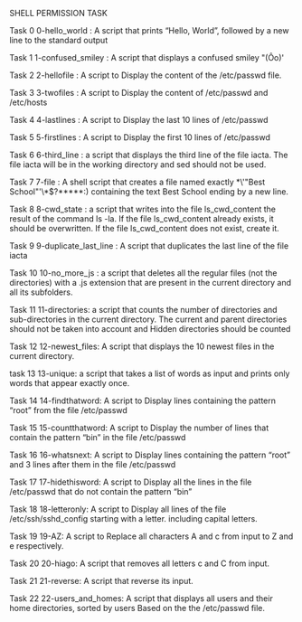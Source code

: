 SHELL PERMISSION TASK

Task 0 0-hello_world : A script that prints “Hello, World”, followed by a new line to the standard output

Task 1 1-confused_smiley : A script that displays a confused smiley "(Ôo)'

Task 2 2-hellofile : A script to Display the content of the /etc/passwd file.

Task 3 3-twofiles : A script to Display the content of /etc/passwd and /etc/hosts

Task 4 4-lastlines : A script to Display the last 10 lines of /etc/passwd

Task 5 5-firstlines : A script to Display the first 10 lines of /etc/passwd

Task 6 6-third_line :  a script that displays the third line of the file iacta. The file iacta will be in the working directory and sed should not be used.

Task 7 7-file : A shell script that creates a file named exactly \*\\'"Best School"\'\\*$\?\*\*\*\*\*:) containing the text Best School ending by a new line.

Task 8 8-cwd_state : a script that writes into the file ls_cwd_content the result of the command ls -la. If the file ls_cwd_content already exists, it should be overwritten. If the file ls_cwd_content does not exist, create it.

Task 9 9-duplicate_last_line : A script that duplicates the last line of the file iacta

Task 10 10-no_more_js :  a script that deletes all the regular files (not the directories) with a .js extension that are present in the current directory and all its subfolders.

Task 11 11-directories: a script that counts the number of directories and sub-directories in the current directory. The current and parent directories should not be taken into account and Hidden directories should be counted

Task 12 12-newest_files: A script that displays the 10 newest files in the current directory.

task 13 13-unique: a script that takes a list of words as input and prints only words that appear exactly once.

Task 14 14-findthatword: A script to Display lines containing the pattern “root” from the file /etc/passwd

Task 15 15-countthatword: A script to Display the number of lines that contain the pattern “bin” in the file /etc/passwd

Task 16 16-whatsnext: A script to Display lines containing the pattern “root” and 3 lines after them in the file /etc/passwd

Task 17 17-hidethisword: A script to Display all the lines in the file /etc/passwd that do not contain the pattern “bin”

Task 18 18-letteronly: A script to Display all lines of the file /etc/ssh/sshd_config starting with a letter. including capital letters.

Task 19 19-AZ: A script to Replace all characters A and c from input to Z and e respectively.

Task 20 20-hiago: A script that removes all letters c and C from input.

Task 21 21-reverse: A script that reverse its input.

Task 22 22-users_and_homes: A script that displays all users and their home directories, sorted by users Based on the the /etc/passwd file.
